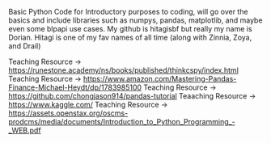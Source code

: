 Basic Python Code for Introductory purposes to coding, will go over the basics and include libraries such as numpys, pandas, matplotlib, and maybe even some blpapi use cases. My github is hitagisbf but really my name is Dorian. Hitagi is one of my fav names of all time (along with Zinnia, Zoya, and Drail)

Teaching Resource -> https://runestone.academy/ns/books/published/thinkcspy/index.html
             Teaching Resource -> https://www.amazon.com/Mastering-Pandas-Finance-Michael-Heydt/dp/1783985100
              Teaching Resource -> https://github.com/chongjason914/pandas-tutorial
              Teaaching Resource -> https://www.kaggle.com/
              Teaching Resource -> https://assets.openstax.org/oscms-prodcms/media/documents/Introduction_to_Python_Programming_-_WEB.pdf
